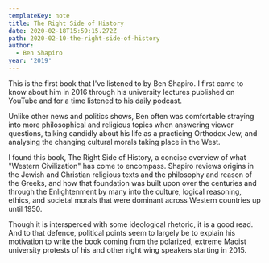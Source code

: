 ```yaml
---
templateKey: note
title: The Right Side of History
date: 2020-02-18T15:59:15.272Z
path: 2020-02-10-the-right-side-of-history
author:
  - Ben Shapiro
year: '2019'
---
```

This is the first book that I've listened to by Ben Shapiro. I first came to know about him in 2016 through his university lectures published on YouTube and for a time listened to his daily podcast. 

Unlike other news and politics shows, Ben often was comfortable straying into more philosophical and religious topics when answering viewer questions, talking candidly about his life as a practicing Orthodox Jew, and analysing the changing cultural morals taking place in the West.

I found this book, The Right Side of History, a concise overview of what "Western Civilization" has come to encompass. Shapiro reviews origins in the Jewish and Christian religious texts and the philosophy and reason of the Greeks, and how that foundation was built upon over the centuries and through the Enlightenment by many into the culture, logical reasoning, ethics, and societal morals that were dominant across Western countries up until 1950.

Though it is intersperced with some ideological rhetoric, it is a good read. And to that defence, political points seem to largely be to explain his motivation to write the book coming from the polarized, extreme Maoist university protests of his and other right wing speakers starting in 2015.

